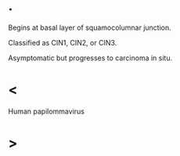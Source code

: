 # .

Begins at basal layer of squamocolumnar junction.

Classified as CIN1, CIN2, or CIN3.

Asymptomatic but progresses to carcinoma in situ.

# <

Human papilommavirus



# >
